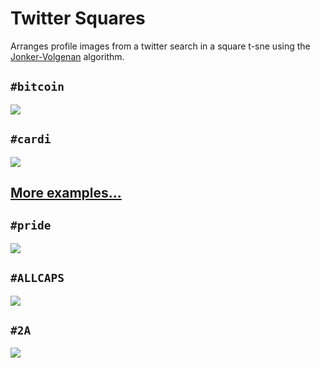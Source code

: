 # Twitter Squares

Arranges profile images from a twitter search in a square t-sne using the [Jonker-Volgenan](https://blog.sourced.tech/post/lapjv/) algorithm.

## `#bitcoin`
![](docs/examples/bitcoin.jpg)

## `#cardi`
![](docs/examples/cardi.jpg)

## [More examples...](EXAMPLES.md)

## `#pride`
![](docs/examples/pride.jpg)

## `#ALLCAPS`
![](docs/examples/allcaps.jpg)

## `#2A`
![](docs/examples/2A.jpg)



